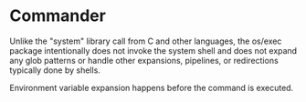 # Commander

Unlike the "system" library call from C and other languages, the os/exec package intentionally does not invoke the 
system shell and does not expand any glob patterns or handle other expansions, pipelines, or redirections typically 
done by shells. 

Environment variable expansion happens before the command is executed.

